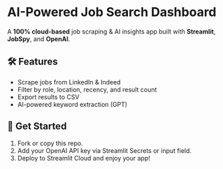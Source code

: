 # AI-Powered Job Search Dashboard

A **100% cloud-based** job scraping & AI insights app built with **Streamlit**, **JobSpy**, and **OpenAI**.

## 🛠️ Features

- Scrape jobs from LinkedIn & Indeed
- Filter by role, location, recency, and result count
- Export results to CSV
- AI-powered keyword extraction (GPT)

## 🚀 Get Started

1. Fork or copy this repo.
2. Add your OpenAI API key via Streamlit Secrets or input field.
3. Deploy to Streamlit Cloud and enjoy your app!
